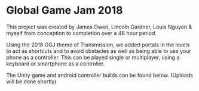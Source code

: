 # Global Game Jam 2018

This project was created by James Owen, Lincoln Gardner, Louis Nguyen & myself from conception to completion over a 48 hour period.

Using the 2018 GGJ theme of Transmission, we added portals in the levels to act as shortcuts and to avoid obstacles as well as being able to use your phone as a controller.
This can be played single or multiplayer, using a keyboard or smartphone as a controller.

The Unity game and android controller builds can be found below.
(Uploads will be done shortly)
